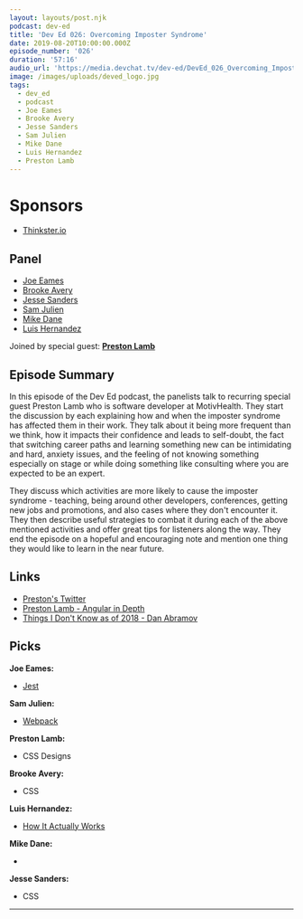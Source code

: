 ```yaml
---
layout: layouts/post.njk
podcast: dev-ed
title: 'Dev Ed 026: Overcoming Imposter Syndrome'
date: 2019-08-20T10:00:00.000Z
episode_number: '026'
duration: '57:16'
audio_url: 'https://media.devchat.tv/dev-ed/DevEd_026_Overcoming_Imposter_Syndrome.mp3'
image: /images/uploads/deved_logo.jpg
tags:
  - dev_ed
  - podcast
  - Joe Eames
  - Brooke Avery
  - Jesse Sanders
  - Sam Julien
  - Mike Dane
  - Luis Hernandez
  - Preston Lamb
---
```

# Sponsors

* [Thinkster.io](https://thinkster.io/)

## Panel

* [Joe Eames](https://thinkster.io/)
* [Brooke Avery](https://thinkster.io/)
* [Jesse Sanders](https://www.briebug.com/)
* [Sam Julien](https://twitter.com/samjulien?lang=en)
* [Mike Dane](https://www.mikedane.com/)
* [Luis Hernandez](https://lambdaschool.com/about)

Joined by special guest: [**Preston Lamb**](https://www.linkedin.com/in/pjlamb12/)

## Episode Summary

In this episode of the Dev Ed podcast, the panelists talk to recurring special guest Preston Lamb who is software developer at MotivHealth. They start the discussion by each explaining how and when the imposter syndrome has affected them in their work. They talk about it being more frequent than we think, how it impacts their confidence and leads to self-doubt, the fact that switching career paths and learning something new can be intimidating and hard, anxiety issues, and the feeling of not knowing something especially on stage or while doing something like consulting where you are expected to be an expert.

They discuss which activities are more likely to cause the imposter syndrome  - teaching, being around other developers, conferences, getting new jobs and promotions, and also cases where they don't encounter it. They then describe useful strategies to combat it during each of the above mentioned activities and offer great tips for listeners along the way. They end the episode on a hopeful and encouraging note and mention one thing they would like to learn in the near future.

## Links

* [Preston's Twitter](https://twitter.com/prestonjlamb)
* [Preston Lamb - Angular in Depth](https://blog.angularindepth.com/@pjlamb12)
* [Things I Don't Know as of 2018 - Dan Abramov](https://overreacted.io/things-i-dont-know-as-of-2018/)

## Picks

**Joe Eames:**

* [Jest](https://jestjs.io/)

**Sam Julien:**

* [Webpack](https://webpack.js.org/)

**Preston Lamb:**

* CSS Designs

**Brooke Avery:**

* CSS

**Luis Hernandez:**

* [How It Actually Works](https://www.howitactuallyworks.com/)

**Mike Dane:**

* 

**Jesse Sanders:**

* CSS

****
